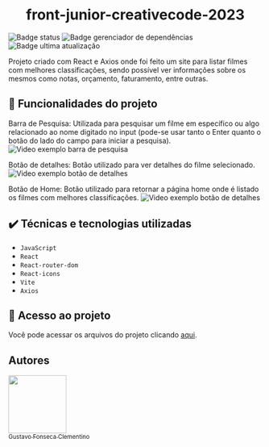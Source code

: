 <h1 align="center"> front-junior-creativecode-2023 </h1>

![Badge status](https://img.shields.io/badge/STATUS-FINALIZADO-green)
![Badge gerenciador de dependências](https://img.shields.io/badge/NPM-8.1.2-blue)
![Badge ultima atualização](https://img.shields.io/badge/Ultima%20atualiza%C3%A7%C3%A3o-Janeiro-yellow)

Projeto criado com React e Axios onde foi feito um site para listar filmes com melhores classificações, sendo possível ver informações sobre os mesmos como notas, orçamento, faturamento, entre outras.

## :hammer: Funcionalidades do projeto

Barra de Pesquisa: Utilizada para pesquisar um filme em específico ou algo relacionado ao nome digitado no input (pode-se usar tanto o Enter quanto o botão do lado do campo para iniciar a pesquisa).
![Video exemplo barra de pesquisa](https://user-images.githubusercontent.com/83730260/212412918-8a80189a-93af-4d78-8de3-faee881ffdd7.gif)

Botão de detalhes: Botão utilizado para ver detalhes do filme selecionado.
![Video exemplo botão de detalhes](https://user-images.githubusercontent.com/83730260/212414271-7d272997-52a1-4177-b93e-5f495cde040b.gif)

Botão de Home: Botão utilizado para retornar a página home onde é listado os filmes com melhores classificações.
![Video exemplo botão de detalhes](https://user-images.githubusercontent.com/83730260/212416347-5682d02e-a3ad-4b17-87b3-aef9ab97c8a2.gif)

## ✔️ Técnicas e tecnologias utilizadas

- ``JavaScript``
- ``React``
- ``React-router-dom``
- ``React-icons``
- ``Vite``
- ``Axios``

## 📁 Acesso ao projeto
Você pode acessar os arquivos do projeto clicando [aqui](https://github.com/GustavoFonsecalog/Movies-List/tree/main/Movies/src).

## Autores

[<img src="https://avatars.githubusercontent.com/u/83730260?v=4" width=115><br><sub> Gustavo Fonseca Clementino </sub>](https://github.com/GustavoFonsecalog)
